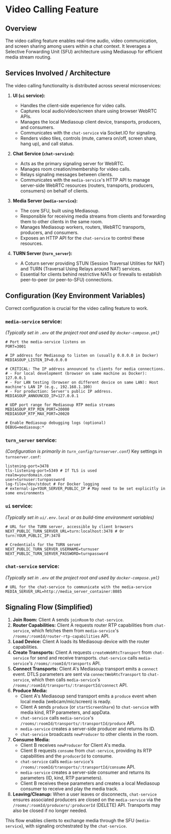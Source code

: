 # Video Calling Feature

## Overview

The video calling feature enables real-time audio, video communication, and screen sharing among users within a chat context. It leverages a Selective Forwarding Unit (SFU) architecture using Mediasoup for efficient media stream routing.

## Services Involved / Architecture

The video calling functionality is distributed across several microservices:

1.  **UI (`ui` service):**
    *   Handles the client-side experience for video calls.
    *   Captures local audio/video/screen share using browser WebRTC APIs.
    *   Manages the local Mediasoup client device, transports, producers, and consumers.
    *   Communicates with the `chat-service` via Socket.IO for signaling.
    *   Renders video tiles, controls (mute, camera on/off, screen share, hang up), and call status.

2.  **Chat Service (`chat-service`):**
    *   Acts as the primary signaling server for WebRTC.
    *   Manages room creation/membership for video calls.
    *   Relays signaling messages between clients.
    *   Communicates with the `media-service`'s HTTP API to manage server-side WebRTC resources (routers, transports, producers, consumers) on behalf of clients.

3.  **Media Server (`media-service`):**
    *   The core SFU, built using Mediasoup.
    *   Responsible for receiving media streams from clients and forwarding them to other clients in the same room.
    *   Manages Mediasoup workers, routers, WebRTC transports, producers, and consumers.
    *   Exposes an HTTP API for the `chat-service` to control these resources.

4.  **TURN Server (`turn_server`):**
    *   A Coturn server providing STUN (Session Traversal Utilities for NAT) and TURN (Traversal Using Relays around NAT) services.
    *   Essential for clients behind restrictive NATs or firewalls to establish peer-to-peer (or peer-to-SFU) connections.

## Configuration (Key Environment Variables)

Correct configuration is crucial for the video calling feature to work.

### `media-service` service:
*(Typically set in `.env` at the project root and used by `docker-compose.yml`)*
```env
# Port the media-service listens on
PORT=3001

# IP address for Mediasoup to listen on (usually 0.0.0.0 in Docker)
MEDIASOUP_LISTEN_IP=0.0.0.0

# CRITICAL: The IP address announced to clients for media connections.
# - For local development (browser on same machine as Docker): 127.0.0.1
# - For LAN testing (browser on different device on same LAN): Host machine's LAN IP (e.g., 192.168.1.100)
# - For production: Server's public IP address.
MEDIASOUP_ANNOUNCED_IP=127.0.0.1

# UDP port range for Mediasoup RTP media streams
MEDIASOUP_RTP_MIN_PORT=20000
MEDIASOUP_RTP_MAX_PORT=20020

# Enable Mediasoup debugging logs (optional)
DEBUG=mediasoup:*
```

### `turn_server` service:
*(Configuration is primarily in `turn_config/turnserver.conf`)*
Key settings in `turnserver.conf`:
```
listening-port=3478
tls-listening-port=5349 # If TLS is used
realm=yourdomain.com
user=turnuser:turnpassword
log-file=/dev/stdout # For Docker logging
# external-ip=YOUR_SERVER_PUBLIC_IP # May need to be set explicitly in some environments
```

### `ui` service:
*(Typically set in `ui/.env.local` or as build-time environment variables)*
```env
# URL for the TURN server, accessible by client browsers
NEXT_PUBLIC_TURN_SERVER_URL=turn:localhost:3478 # Or turn:YOUR_PUBLIC_IP:3478

# Credentials for the TURN server
NEXT_PUBLIC_TURN_SERVER_USERNAME=turnuser
NEXT_PUBLIC_TURN_SERVER_PASSWORD=turnpassword
```

### `chat-service` service:
*(Typically set in `.env` at the project root and used by `docker-compose.yml`)*
```env
# URL for the chat-service to communicate with the media-service
MEDIA_SERVER_URL=http://media_server_container:8085
```

## Signaling Flow (Simplified)

1.  **Join Room:** Client A sends `joinRoom` to `chat-service`.
2.  **Router Capabilities:** Client A requests router RTP capabilities from `chat-service`, which fetches them from `media-service`'s `/rooms/:roomId/router-rtp-capabilities` API.
3.  **Load Device:** Client A loads its Mediasoup device with the router capabilities.
4.  **Create Transports:** Client A requests `createWebRtcTransport` from `chat-service` for send and receive transports. `chat-service` calls `media-service`'s `/rooms/:roomId/transports` API.
5.  **Connect Transports:** Client A's Mediasoup transport emits a `connect` event. DTLS parameters are sent via `connectWebRtcTransport` to `chat-service`, which then calls `media-service`'s `/rooms/:roomId/transports/:transportId/connect` API.
6.  **Produce Media:**
    *   Client A's Mediasoup send transport emits a `produce` event when local media (webcam/mic/screen) is ready.
    *   Client A sends `produce` (or `startScreenShare`) to `chat-service` with media kind, RTP parameters, and appData.
    *   `chat-service` calls `media-service`'s `/rooms/:roomId/transports/:transportId/produce` API.
    *   `media-service` creates a server-side producer and returns its ID.
    *   `chat-service` broadcasts `newProducer` to other clients in the room.
7.  **Consume Media:**
    *   Client B receives `newProducer` for Client A's media.
    *   Client B requests `consume` from `chat-service`, providing its RTP capabilities and the `producerId` to consume.
    *   `chat-service` calls `media-service`'s `/rooms/:roomId/transports/:transportId/consume` API.
    *   `media-service` creates a server-side consumer and returns its parameters (ID, kind, RTP parameters).
    *   Client B receives these parameters and creates a local Mediasoup consumer to receive and play the media track.
8.  **Leaving/Cleanup:** When a user leaves or disconnects, `chat-service` ensures associated producers are closed on the `media-service` via the `/rooms/:roomId/producers/:producerId` (DELETE) API. Transports may also be closed if no longer needed.

This flow enables clients to exchange media through the SFU (`media-service`), with signaling orchestrated by the `chat-service`.
```
